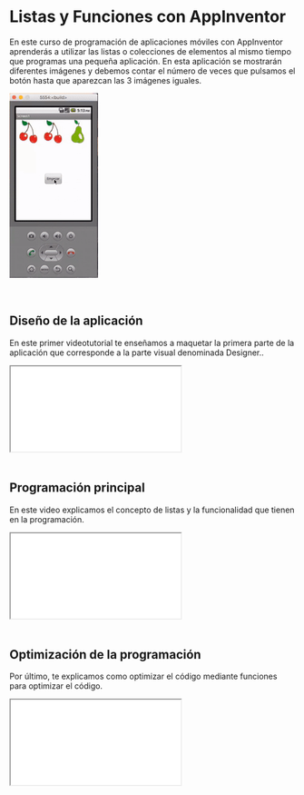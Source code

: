 # Listas y Funciones con AppInventor

En este curso de programación de aplicaciones móviles con AppInventor aprenderás a utilizar las listas o colecciones de elementos al mismo tiempo que programas una pequeña aplicación. En esta aplicación se mostrarán diferentes imágenes y debemos contar el número de veces que pulsamos el botón hasta que aparezcan las 3 imágenes iguales.

![](img/preview.gif)



<br />



## Diseño de la aplicación

En este primer videotutorial te enseñamos a maquetar la primera parte de la aplicación que corresponde a la parte visual denominada Designer..

<div class="iframe">
  <iframe src="//www.youtube.com/embed/6Ia5XfTjQKk" allowfullscreen></iframe>
</div>



<br />



## Programación principal

En este video explicamos el concepto de listas y la funcionalidad que tienen en la programación.

<div class="iframe">
  <iframe src="//www.youtube.com/embed/JpnRdoA0WiU" allowfullscreen></iframe>
</div>



<br />



## Optimización de la programación

Por último, te explicamos como optimizar el código mediante funciones para optimizar el código.

<div class="iframe">
  <iframe src="//www.youtube.com/embed/uh8J-xkajtg" allowfullscreen></iframe>
</div>
